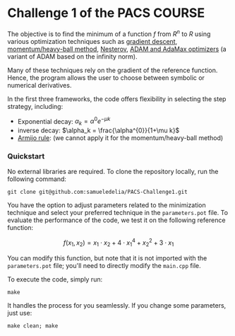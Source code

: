 # Challenge 1 of the PACS COURSE

 The objective is to find the minimum of a function $f$ from $R^n$ to $R$ using various optimization techniques such as [gradient descent](https://en.wikipedia.org/wiki/Gradient_descent), [momentum/heavy-ball method](https://mitliagkas.github.io/ift6085-2019/ift-6085-lecture-5-notes.pdf), [Nesterov](https://www2.cs.uic.edu/~zhangx/teaching/agm.pdf), [ADAM and AdaMax optimizers](https://arxiv.org/pdf/1412.6980.pdf%5D) (a variant of ADAM based on the infinity norm).
 
 Many of these techniques rely on the gradient of the reference function. Hence, the program allows the user to choose between symbolic or numerical derivatives.
 
 In the first three frameworks, the code offers flexibility in selecting the step strategy, including:
 - Exponential decay: $\alpha_k = \alpha^{0} e^{-\mu k}$
 - inverse decay: $\alpha_k = \frac{\alpha^{0}}{1+\mu k}$
 - [Armijo rule](https://katselis.web.engr.illinois.edu/ECE586/Lecture3.pdf): (we cannot apply it for the momentum/heavy-ball method)

### Quickstart
No external libraries are required. To clone the repository locally, run the following command:
```shell
git clone git@github.com:samueledelia/PACS-Challenge1.git
```
You have the option to adjust parameters related to the minimization technique and select your preferred technique in the ```parameters.pot``` file. To evaluate the performance of the code, we test it on the following reference function:

$$f(x_1,x_2) = x_1 \cdot x_2 + 4 \cdot x_1^4 + x_2^2 + 3 \cdot x_1$$

You can modify this function, but note that it is not imported with the ```parameters.pot``` file; you'll need to directly modify the ```main.cpp``` file.

To execute the code, simply run:
```shell
make
```
It handles the process for you seamlessly.
If you change some parameters, just use:
```shell
make clean; make
```
